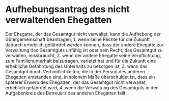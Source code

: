 # Aufhebungsantrag des nicht verwaltenden Ehegatten

Der Ehegatte, der das Gesamtgut nicht verwaltet, kann die Aufhebung der Gütergemeinschaft beantragen,  1.
 wenn seine Rechte für die Zukunft dadurch erheblich gefährdet werden können, dass der andere Ehegatte zur Verwaltung des Gesamtguts unfähig ist oder sein Recht, das Gesamtgut zu verwalten, missbraucht,
 2.
 wenn der andere Ehegatte seine Verpflichtung, zum Familienunterhalt beizutragen, verletzt hat und für die Zukunft eine erhebliche Gefährdung des Unterhalts zu besorgen ist,
 3.
 wenn das Gesamtgut durch Verbindlichkeiten, die in der Person des anderen Ehegatten entstanden sind, in solchem Maße überschuldet ist, dass ein späterer Erwerb des Ehegatten, der das Gesamtgut nicht verwaltet, erheblich gefährdet wird,
 4.
 wenn die Verwaltung des Gesamtguts in den Aufgabenkreis des Betreuers des anderen Ehegatten fällt.
 

